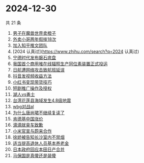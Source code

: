 # 2024-12-30

共 21 条

<!-- BEGIN ZHIHUSEARCH -->
<!-- 最后更新时间 Mon Dec 30 2024 14:14:06 GMT+0800 (China Standard Time) -->
1. [男子在魔兽世界卖橙子](https://www.zhihu.com/search?q=男子在魔兽世界卖橙子)
1. [外卖小哥两年假摔18次](https://www.zhihu.com/search?q=外卖小哥两年假摔18次)
1. [加入知乎推文团队](https://www.zhihu.com/search?q=加入知乎推文团队)
1. [2024 认真过](https://www.zhihu.com/search?q=2024 认真过)
1. [宁德时代发布磐石底盘](https://www.zhihu.com/search?q=宁德时代发布磐石底盘)
1. [我国首个商用堆在线辐照生产同位素装置正式投运](https://www.zhihu.com/search?q=我国首个商用堆在线辐照生产同位素装置正式投运)
1. [日航遭网络攻击致航班延误](https://www.zhihu.com/search?q=日航遭网络攻击致航班延误)
1. [抖音发视频收益方法](https://www.zhihu.com/search?q=抖音发视频收益方法)
1. [小红书变现带货技巧](https://www.zhihu.com/search?q=小红书变现带货技巧)
1. [短剧推广操作及授权](https://www.zhihu.com/search?q=短剧推广操作及授权)
1. [湖人vs勇士](https://www.zhihu.com/search?q=湖人vs勇士)
1. [台湾花莲县海域发生4.8级地震](https://www.zhihu.com/search?q=台湾花莲县海域发生4.8级地震)
1. [wbg对战al](https://www.zhihu.com/search?q=wbg对战al)
1. [为什么唐尚珺不继续复读了](https://www.zhihu.com/search?q=为什么唐尚珺不继续复读了)
1. [肯德基中国涨价](https://www.zhihu.com/search?q=肯德基中国涨价)
1. [滴滴就臭车致歉](https://www.zhihu.com/search?q=滴滴就臭车致歉)
1. [小米官宣与蔚来合作](https://www.zhihu.com/search?q=小米官宣与蔚来合作)
1. [徐娇被告知长沙室内不禁烟](https://www.zhihu.com/search?q=徐娇被告知长沙室内不禁烟)
1. [适当提高退休人员基本养老金](https://www.zhihu.com/search?q=适当提高退休人员基本养老金)
1. [日本政府回应本田日产合并](https://www.zhihu.com/search?q=日本政府回应本田日产合并)
1. [马保国是真傻还是装傻](https://www.zhihu.com/search?q=马保国是真傻还是装傻)
<!-- END ZHIHUSEARCH -->
